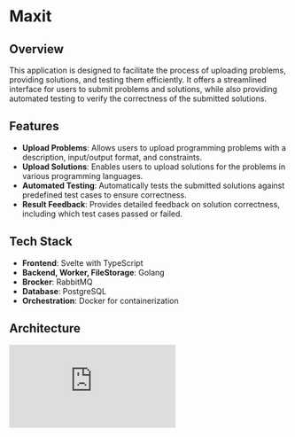 # Maxit

## Overview

This application is designed to facilitate the process of uploading problems, providing solutions, and testing them efficiently. It offers a streamlined interface for users to submit problems and solutions, while also providing automated testing to verify the correctness of the submitted solutions.

## Features

- **Upload Problems**: Allows users to upload programming problems with a description, input/output format, and constraints.
- **Upload Solutions**: Enables users to upload solutions for the problems in various programming languages.
- **Automated Testing**: Automatically tests the submitted solutions against predefined test cases to ensure correctness.
- **Result Feedback**: Provides detailed feedback on solution correctness, including which test cases passed or failed.

## Tech Stack

- **Frontend**: Svelte with TypeScript
- **Backend, Worker, FileStorage**: Golang
- **Brocker**: RabbitMQ
- **Database**: PostgreSQL
- **Orchestration**: Docker for containerization

## Architecture
![Architecure Diagram](https://github.com/mini-maxit/.github/blob/main/assets/maxit-architecture.pdf)

